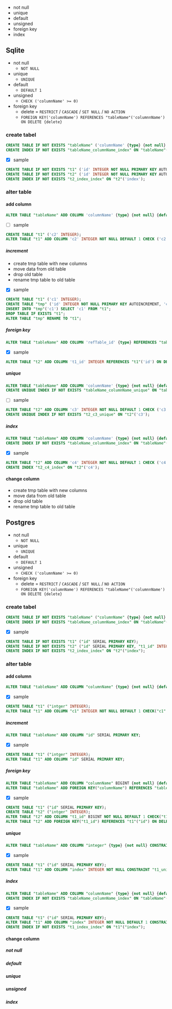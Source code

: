 - not null
- unique
- default
- unsigned
- foreign key
- index

## Sqlite

- not null
  - `NOT NULL`
- unique
  - `UNIQUE`
- default
  - `DEFAULT 1`
- unsigned
  - `CHECK ('columnName' >= 0)`
- foreign key
  - delete = `RESTRICT` / `CASCADE` / `SET NULL` / `NO ACTION`
  - `FOREIGN KEY('columnName') REFERENCES "tableName"('columnnName') ON DELETE {delete}`

### create tabel
```sql
CREATE TABLE IF NOT EXISTS "tableName" ('columnName' {type} {not null} {unique} {default} {unsigned}, {foreign key})
CREATE INDEX IF NOT EXISTS "tableName_columnName_index" ON "tableName"('columnName')
```

- [x] sample
```sql
CREATE TABLE IF NOT EXISTS "t1" ('id' INTEGER NOT NULL PRIMARY KEY AUTOINCREMENT);
CREATE TABLE IF NOT EXISTS "t2" ('id' INTEGER NOT NULL PRIMARY KEY AUTOINCREMENT, 't1_id' INTEGER NOT NULL, 'unique' INTEGER NOT NULL UNIQUE, 'index' INTEGER NOT NULL, FOREIGN KEY('t1_id') REFERENCES "t1"('id') ON DELETE SET NULL);
CREATE INDEX IF NOT EXISTS "t2_index_index" ON "t2"('index');
```


### alter table
#### add column
```sql
ALTER TABLE "tableName" ADD COLUMN 'columnName' {type} {not null} {default} {unsigned};
```

- [ ] sample
```sql
CREATE TABLE "t1" ('c2' INTEGER);
ALTER TABLE "t1" ADD COLUMN 'c2' INTEGER NOT NULL DEFAULT 1 CHECK ('c2' >= 0);
```

##### increment
- create tmp table with new columns
- move data from old table
- drop old table
- rename tmp table to old table

- [x] sample
```sql
CREATE TABLE "t1" ('c1' INTEGER);
CREATE TABLE "tmp" ('id' INTEGER NOT NULL PRIMARY KEY AUTOINCREMENT, 'c1' INTEGER);
INSERT INTO "tmp"('c1') SELECT 'c1' FROM "t1";
DROP TABLE IF EXISTS "t1";
ALTER TABLE "tmp" RENAME TO "t1";
```


##### foreign key
```sql
ALTER TABLE "tableName" ADD COLUMN 'refTable_id' {type} REFERENCES "tableName"('id') ON DELETE SET NULL;
```

- [x] sample
```sql
ALTER TABLE "t2" ADD COLUMN 't1_id' INTEGER REFERENCES "t1"('id') ON DELETE SET NULL;
```

##### unique
```sql
ALTER TABLE "tableName" ADD COLUMN 'columnName' {type} {not null} {default} {unsigned};
CREATE UNIQUE INDEX IF NOT EXISTS "tableName_columnName_unique" ON "tableName"('columnName');
```

- [ ] sample
```sql
ALTER TABLE "t2" ADD COLUMN 'c3' INTEGER NOT NULL DEFAULT 1 CHECK ('c3' >= 0);
CREATE UNIQUE INDEX IF NOT EXISTS "t2_c3_unique" ON "t2"('c3');
```

##### index
```sql
ALTER TABLE "tableName" ADD COLUMN 'columnName' {type} {not null} {default} {unsigned};
CREATE INDEX IF NOT EXISTS "tableName_columnName_index" ON "tableName"('columnName');
```

- [x] sample
```sql
ALTER TABLE "t2" ADD COLUMN 'c4' INTEGER NOT NULL DEFAULT 1 CHECK ('c4' >= 0);
CREATE INDEX "t2_c4_index" ON "t2"('c4');
```

#### change column
- create tmp table with new columns
- move data from old table
- drop old table
- rename tmp table to old table

## Postgres

- not null
  - `NOT NULL`
- unique
  - `UNIQUE`
- default
  - `DEFAULT 1`
- unsigned
  - `CHECK ('columnName' >= 0)`
- foreign key
  - delete = `RESTRICT` / `CASCADE` / `SET NULL` / `NO ACTION`
  - `FOREIGN KEY('columnName') REFERENCES "tableName"('columnnName') ON DELETE {delete}`

### create tabel
```sql
CREATE TABLE IF NOT EXISTS "tableName" ("columnName" {type} {not null} {unique} {default} {unsigned}, {foreign key})
CREATE INDEX IF NOT EXISTS "tableName_columnName_index" ON "tableName"("columnName")
```

- [x] sample
```sql
CREATE TABLE IF NOT EXISTS "t1" ("id" SERIAL PRIMARY KEY);
CREATE TABLE IF NOT EXISTS "t2" ("id" SERIAL PRIMARY KEY, "t1_id" INTEGER NOT NULL, "unique" INTEGER NOT NULL UNIQUE, "index" INTEGER NOT NULL, FOREIGN KEY("t1_id") REFERENCES "t1"("id") ON DELETE SET NULL);
CREATE INDEX IF NOT EXISTS "t2_index_index" ON "t2"("index");
```

### alter table
#### add column
```sql
ALTER TABLE "tableName" ADD COLUMN "columnName" {type} {not null} {default} {unsigned};
```

- [x] sample
```sql
CREATE TABLE "t1" ("intger" INTEGER);
ALTER TABLE "t1" ADD COLUMN "c1" INTEGER NOT NULL DEFAULT 1 CHECK("c1" >= 0);
```

##### increment
```sql
ALTER TABLE "tableName" ADD COLUMN "id" SERIAL PRIMARY KEY;
```

- [x] sample
```sql
CREATE TABLE "t1" ("intger" INTEGER);
ALTER TABLE "t1" ADD COLUMN "id" SERIAL PRIMARY KEY;
```

##### foreign key
```sql
ALTER TABLE "tableName" ADD COLUMN "columnName" BIGINT {not null} {default} {unsigned}
ALTER TABLE "tableName" ADD FOREIGN KEY("columnName") REFERENCES "tableName"("columnName") ON DELETE {delete}
```

- [x] sample
```sql
CREATE TABLE "t1" ("id" SERIAL PRIMARY KEY);
CREATE TABLE "t2" ("intger" INTEGER);
ALTER TABLE "t2" ADD COLUMN "t1_id" BIGINT NOT NULL DEFAULT 1 CHECK("t1_id" >= 0);
ALTER TABLE "t2" ADD FOREIGN KEY("t1_id") REFERENCES "t1"("id") ON DELETE SET NULL;
```

##### unique
```sql
ALTER TABLE "tableName" ADD COLUMN "integer" {type} {not null} CONSTRAINT "tableName_columnName_unique" UNIQUE {check}
```

- [x] sample
```sql
CREATE TABLE "t1" ("id" SERIAL PRIMARY KEY);
ALTER TABLE "t1" ADD COLUMN "index" INTEGER NOT NULL CONSTRAINT "t1_unique_unique" UNIQUE CHECK("index" >= 0);
```

##### index
```sql
ALTER TABLE "tableName" ADD COLUMN "columnName" {type} {not null} {default} CONSTRAINT "t1_unique_unique" {unsigned};
CREATE INDEX IF NOT EXISTS "tableName_columnName_index" ON "tableName"("columnName");
```

- [x] sample
```sql
CREATE TABLE "t1" ("id" SERIAL PRIMARY KEY);
ALTER TABLE "t1" ADD COLUMN "index" INTEGER NOT NULL DEFAULT 1 CONSTRAINT "t1_unique_unique" CHECK("index" >= 0);
CREATE INDEX IF NOT EXISTS "t1_index_index" ON "t1"("index");
```


#### change column

##### not null
##### default
##### unique
##### unsigned
##### index
